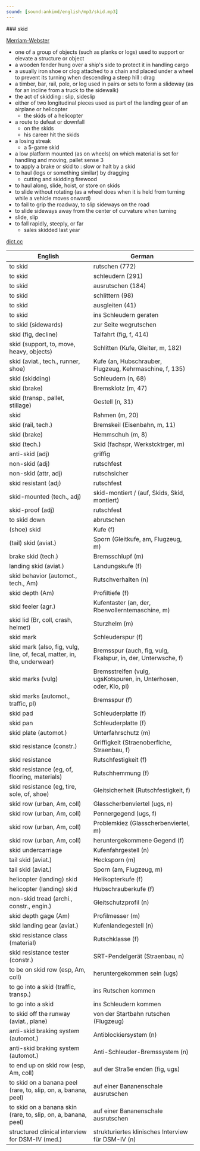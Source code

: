 ```yaml
---
sound: [sound:ankimd/english/mp3/skid.mp3]
---
```


\### skid

[Merriam-Webster](https://www.merriam-webster.com/dictionary/skid)

- one of a group of objects (such as planks or logs) used to support or elevate a structure or object
- a wooden fender hung over a ship's side to protect it in handling cargo
- a usually iron shoe or clog attached to a chain and placed under a wheel to prevent its turning when descending a steep hill : drag
- a timber, bar, rail, pole, or log used in pairs or sets to form a slideway (as for an incline from a truck to the sidewalk)
- the act of skidding : slip, sideslip
- either of two longitudinal pieces used as part of the landing gear of an airplane or helicopter
    - the skids of a helicopter
- a route to defeat or downfall
    - on the skids
    - his career hit the skids
- a losing streak
    - a 5-game skid
- a low platform mounted (as on wheels) on which material is set for handling and moving, pallet sense 3
- to apply a brake or skid to : slow or halt by a skid
- to haul (logs or something similar) by dragging
    - cutting and skidding firewood
- to haul along, slide, hoist, or store on skids
- to slide without rotating (as a wheel does when it is held from turning while a vehicle moves onward)
- to fail to grip the roadway, to slip sideways on the road
- to slide sideways away from the center of curvature when turning
- slide, slip
- to fall rapidly, steeply, or far
    - sales skidded last year

[dict.cc](https://www.dict.cc/skid)

| English        | German       |
| -------------- | ------------ |
| to skid | rutschen (772) |
| to skid | schleudern (291) |
| to skid | ausrutschen (184) |
| to skid | schlittern (98) |
| to skid | ausgleiten (41) |
| to skid | ins Schleudern geraten |
| to skid (sidewards) | zur Seite wegrutschen |
| skid (fig, decline) | Talfahrt (fig, f, 414) |
| skid (support, to, move, heavy, objects) | Schlitten (Kufe, Gleiter, m, 182) |
| skid (aviat., tech., runner, shoe) | Kufe (an, Hubschrauber, Flugzeug, Kehrmaschine, f, 135) |
| skid (skidding) | Schleudern (n, 68) |
| skid (brake) | Bremsklotz (m, 47) |
| skid (transp., pallet, stillage) | Gestell (n, 31) |
| skid | Rahmen (m, 20) |
| skid (rail, tech.) | Bremskeil (Eisenbahn, m, 11) |
| skid (brake) | Hemmschuh (m, 8) |
| skid (tech.) | Skid (fachspr, Werkstcktrger, m) |
| anti-skid (adj) | griffig |
| non-skid (adj) | rutschfest |
| non-skid (attr, adj) | rutschsicher |
| skid resistant (adj) | rutschfest |
| skid-mounted (tech., adj) | skid-montiert / (auf, Skids, Skid, montiert) |
| skid-proof (adj) | rutschfest |
| to skid down | abrutschen |
| (shoe) skid | Kufe (f) |
| (tail) skid (aviat.) | Sporn (Gleitkufe, am, Flugzeug, m) |
| brake skid (tech.) | Bremsschlupf (m) |
| landing skid (aviat.) | Landungskufe (f) |
| skid behavior (automot., tech., Am) | Rutschverhalten (n) |
| skid depth (Am) | Profiltiefe (f) |
| skid feeler (agr.) | Kufentaster (an, der, Rbenvollerntemaschine, m) |
| skid lid (Br, coll, crash, helmet) | Sturzhelm (m) |
| skid mark | Schleuderspur (f) |
| skid mark (also, fig, vulg, line, of, fecal, matter, in, the, underwear) | Bremsspur (auch, fig, vulg, Fkalspur, in, der, Unterwsche, f) |
| skid marks (vulg) | Bremsstreifen (vulg, ugsKotspuren, in, Unterhosen, oder, Klo, pl) |
| skid marks (automot., traffic, pl) | Bremsspur (f) |
| skid pad | Schleuderplatte (f) |
| skid pan | Schleuderplatte (f) |
| skid plate (automot.) | Unterfahrschutz (m) |
| skid resistance (constr.) | Griffigkeit (Straenoberflche, Straenbau, f) |
| skid resistance | Rutschfestigkeit (f) |
| skid resistance (eg, of, flooring, materials) | Rutschhemmung (f) |
| skid resistance (eg, tire, sole, of, shoe) | Gleitsicherheit (Rutschfestigkeit, f) |
| skid row (urban, Am, coll) | Glasscherbenviertel (ugs, n) |
| skid row (urban, Am, coll) | Pennergegend (ugs, f) |
| skid row (urban, Am, coll) | Problemkiez (Glasscherbenviertel, m) |
| skid row (urban, Am, coll) | heruntergekommene Gegend (f) |
| skid undercarriage | Kufenfahrgestell (n) |
| tail skid (aviat.) | Hecksporn (m) |
| tail skid (aviat.) | Sporn (am, Flugzeug, m) |
| helicopter (landing) skid | Helikopterkufe (f) |
| helicopter (landing) skid | Hubschrauberkufe (f) |
| non-skid tread (archi., constr., engin.) | Gleitschutzprofil (n) |
| skid depth gage (Am) | Profilmesser (m) |
| skid landing gear (aviat.) | Kufenlandegestell (n) |
| skid resistance class (material) | Rutschklasse (f) |
| skid resistance tester <SRT> (constr.) | SRT-Pendelgerät (Straenbau, n) |
| to be on skid row (esp, Am, coll) | heruntergekommen sein (ugs) |
| to go into a skid (traffic, transp.) | ins Rutschen kommen |
| to go into a skid | ins Schleudern kommen |
| to skid off the runway (aviat., plane) | von der Startbahn rutschen (Flugzeug) |
| anti-skid braking system (automot.) | Antiblockiersystem <ABS> (n) |
| anti-skid braking system <ASBS> (automot.) | Anti-Schleuder-Bremssystem <ASBS> (n) |
| to end up on skid row (esp, Am, coll) | auf der Straße enden (fig, ugs) |
| to skid on a banana peel (rare, to, slip, on, a, banana, peel) | auf einer Bananenschale ausrutschen |
| to skid on a banana skin (rare, to, slip, on, a, banana, peel) | auf einer Bananenschale ausrutschen |
| structured clinical interview for DSM-IV <SKID> (med.) | strukturiertes klinisches Interview für DSM-IV <SKID> (n) |
